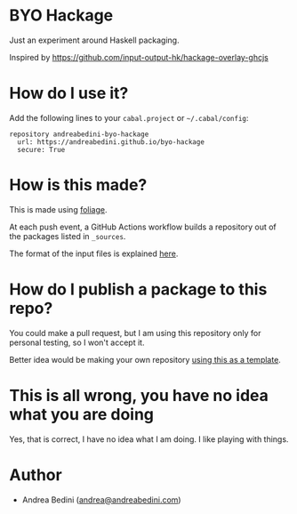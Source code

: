 # BYO Hackage

Just an experiment around Haskell packaging.

Inspired by https://github.com/input-output-hk/hackage-overlay-ghcjs

# How do I use it?

Add the following lines to your `cabal.project` or `~/.cabal/config`:

```
repository andreabedini-byo-hackage
  url: https://andreabedini.github.io/byo-hackage
  secure: True
```

# How is this made?

This is made using [foliage](https://github.com/andreabedini/foliage).

At each push event, a GitHub Actions workflow builds a repository
out of the packages listed in `_sources`.

The format of the input files is explained [here](https://github.com/andreabedini/foliage/blob/main/README.md#example).

# How do I publish a package to this repo?

You could make a pull request, but I am using this repository only for personal testing, so I won't accept it.

Better idea would be making your own repository [using this as a template](https://github.com/andreabedini/byo-hackage/generate).

# This is all wrong, you have no idea what you are doing

Yes, that is correct, I have no idea what I am doing. I like playing with things.

# Author

- Andrea Bedini (andrea@andreabedini.com)
